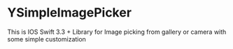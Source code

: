 # YSimpleImagePicker
This is IOS Swift 3.3 + Library for Image picking from gallery or camera with some simple customization
